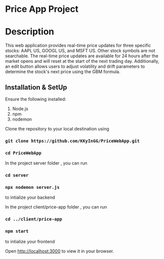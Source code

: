 # Price App Project
# Description

This web application provides real-time price updates for three specific stocks: AAPL US, GOOGL US, and MSFT US. Other stock symbols are not searchable. 
The real-time price updates are available for 24 hours after the market opens and will reset at the start of the next trading day. 
Additionally, an edit button allows users to adjust volatility and drift parameters to determine the stock's next price using the GBM formula.

## Installation & SetUp

Ensure the following installed:
1. Node.js
2. npm
3. nodemon

Clone the repository to your local destination using
### `git clone https://github.com/KKyInGG/PriceWebApp.git`
### `cd PriceWebApp`

In the project server folder , you can run
### `cd server`
### `npx nodemon server.js`

to intialize your backend

In the project client/price-app folder , you can run
### `cd ../client/price-app`
### `npm start`

to intialize your frontend

Open [http://localhost:3000](http://localhost:3000) to view it in your browser.

